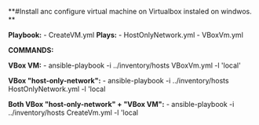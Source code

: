 **#Install anc configure virtual machine on Virtualbox instaled on windwos. **

**Playbook:**
    - CreateVM.yml
**Plays:**
    - HostOnlyNetwork.yml
    - VBoxVm.yml

**COMMANDS:**
  
**VBox VM:**
    - ansible-playbook -i ../inventory/hosts VBoxVm.yml -l 'local'
 
**VBox "host-only-network":**
    - ansible-playbook -i ../inventory/hosts HostOnlyNetwork.yml -l 'local
 
**Both VBox "host-only-network" + "VBox VM":**
    - ansible-playbook -i ../inventory/hosts CreateVm.yml -l 'local

